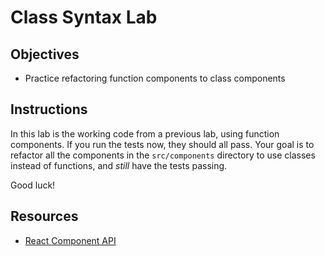 # Class Syntax Lab

## Objectives

- Practice refactoring function components to class components

## Instructions

In this lab is the working code from a previous lab, using function components.
If you run the tests now, they should all pass. Your goal is to refactor all the
components in the `src/components` directory to use classes instead of
functions, and _still_ have the tests passing.

Good luck!

## Resources

- [React Component API](https://reactjs.org/docs/react-component.html)
